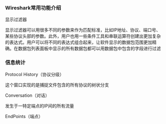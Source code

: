 ### Wireshark常用功能介绍

显示过滤器

显示过滤器可以用很多不同的参数来作为匹配标准，比如IP地址、协议、端口号、某些协议头部的参数。此外，用户也用一些条件工具和串联运算符创建出更加复杂的表达式。用户可以将不同的表达式组合起来，让软件显示的数据包范围更加精确。在数据包列表面板中显示的所有数据包都可以用数据包中包含的字段进行过滤

### 信息统计

Protocol History（协议分级）

这个窗口实现的是捕捉文件包含的所有协议的树状分支

Conversation（对话）

发生于一特定端点的IP间的所有流量

EndPoints（端点）

